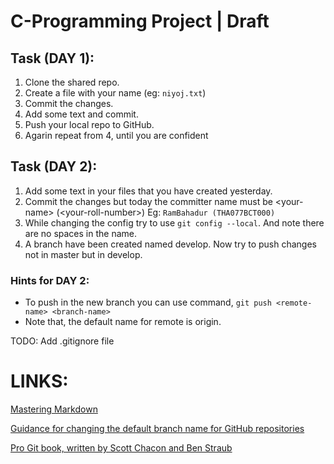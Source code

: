 # C-Programming Project | Draft


## Task (DAY 1):

1. Clone the shared repo.
2. Create a file with your name (eg: `niyoj.txt`)
3. Commit the changes.
4. Add some text and commit.
5. Push your local repo to GitHub.
6. Agarin repeat from 4, until you are confident

## Task (DAY 2):
1. Add some text in your files that you have created yesterday.
2. Commit the changes but today the committer name must be \<your-name> \(\<your-roll-number>) Eg: `RamBahadur (THA077BCT000)`
3. While changing the config try to use `git config --local`. And note there are no spaces in the name.
4. A branch have been created named develop. Now try to push changes not in master but in develop.

### Hints for DAY 2:
* To push in the new branch you can use command, `git push <remote-name> <branch-name>`
* Note that, the default name for remote is origin.

TODO: Add .gitignore file

# LINKS:
[Mastering Markdown](https://guides.github.com/features/mastering-markdown/)<br>

[Guidance for changing the default branch name for GitHub repositories](https://github.com/github/renaming)<br>

[Pro Git book, written by Scott Chacon and Ben Straub](https://git-scm.com/book/en/v2/)

